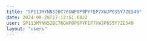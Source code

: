 ```yaml
---
title: "SP113MYNN52BC76GWP8P9PYFEP7XWJP6S5Y7ZE549"
date: 2024-08-28T17:12:51.642Z
user: SP113MYNN52BC76GWP8P9PYFEP7XWJP6S5Y7ZE549
layout: "users"
---
```

    